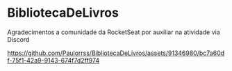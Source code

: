 # BibliotecaDeLivros
Agradecimentos a comunidade da RocketSeat por auxiliar na atividade via Discord


https://github.com/Paulorrss/BibliotecaDeLivros/assets/91346980/bc7a60df-75f1-42a9-9143-674f7d2ff974

